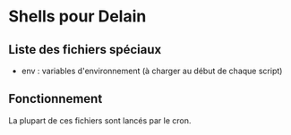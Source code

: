 # Shells pour Delain

## Liste des fichiers spéciaux

* env : variables d'environnement (à charger au début de chaque script)

## Fonctionnement

La plupart de ces fichiers sont lancés par le cron.
